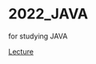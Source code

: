 # 2022_JAVA
for studying JAVA

[Lecture](https://www.youtube.com/playlist?list=PLuHgQVnccGMAIluRRVsC1e79ri-dwnBmR)
